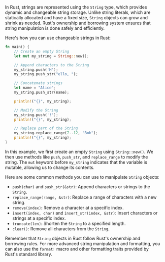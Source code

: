 In Rust, strings are represented using the `String` type, which provides dynamic and changeable string storage. Unlike string literals, which are statically allocated and have a fixed size, `String` objects can grow and shrink as needed. Rust's ownership and borrowing system ensures that string manipulation is done safely and efficiently.

Here's how you can use changeable strings in Rust:

```rust
fn main() {
    // Create an empty String
    let mut my_string = String::new();

    // Append characters to the String
    my_string.push('H');
    my_string.push_str("ello, ");

    // Concatenate strings
    let name = "Alice";
    my_string.push_str(name);

    println!("{}", my_string);

    // Modify the String
    my_string.push('!');
    println!("{}", my_string);

    // Replace part of the String
    my_string.replace_range(7..12, "Bob");
    println!("{}", my_string);
}
```

In this example, we first create an empty `String` using `String::new()`. We then use methods like `push`, `push_str`, and `replace_range` to modify the string. The `mut` keyword before `my_string` indicates that the variable is mutable, allowing us to change its contents.

Here are some common methods you can use to manipulate `String` objects:

- `push(char)` and `push_str(&str)`: Append characters or strings to the `String`.
- `replace_range(range, &str)`: Replace a range of characters with a new string.
- `remove(index)`: Remove a character at a specific index.
- `insert(index, char)` and `insert_str(index, &str)`: Insert characters or strings at a specific index.
- `truncate(len)`: Shorten the `String` to a specified length.
- `clear()`: Remove all characters from the `String`.

Remember that `String` objects in Rust follow Rust's ownership and borrowing rules. For more advanced string manipulation and formatting, you can also use the `format!` macro and other formatting traits provided by Rust's standard library.
